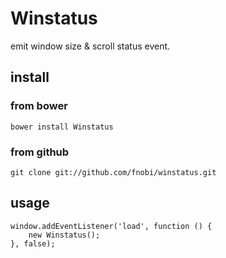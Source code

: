 Winstatus
======

emit window size &amp; scroll status event.

## install

### from bower
```
bower install Winstatus
```

### from github
```
git clone git://github.com/fnobi/winstatus.git
```

## usage
```
window.addEventListener('load', function () {
    new Winstatus();
}, false);

```

